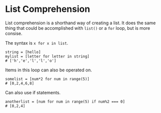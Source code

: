 List Comprehension
==================

List comprehension is a shorthand way of creating a list. It does the same thing that could be accomplished with `list()` or a `for` loop, but is more consise.

The syntax is `x for x in list`.

```
string = [hello]
mylist = [letter for letter in string]
# ['h','e','l','l','o']
```

Items in this loop can also be operated on.

```
somelist = [num*2 for num in range(5)]
# [0,2,4,6,8]
```

Can also use if statements.

```
anotherlist = [num for num in range(5) if num%2 === 0]
# [0,2,4]
```
